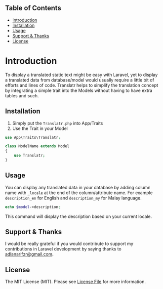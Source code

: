 ## <a name="table-of-contents"></a>Table of Contents
* [Introduction](#introduction)
* [Installation](#installation)
* [Usage](#usage)
* [Support & Thanks](#support)
* [License]($license)

# Introduction
To display a translated static text might be easy with Laravel, yet to display a translated data from database/model would usually require a little bit of efforts and lines of code. Translatr helps to simplify the translation concept by integrating a simple trait into the Models without having to have extra tables and such.

## Installation
1. Simply put the ```Translatr.php``` into App/Traits
2. Use the Trait in your Model 
```php
use App\Traits\Translatr;

class ModelName extends Model
{
    use Translatr;
}
```

## Usage
You can display any translated data in your database by adding column name with ```_locale``` at the end of the column/attribute name. For example ```description_en``` for English and ```description_my``` for Malay language.
```php
echo $model->description;
```
This command will display the description based on your current locale.

## <a name="support"></a>Support & Thanks
I would be really grateful if you would contribute to support my contributions in Laravel development by saying thanks to [adlanarifzr@gmail.com](mailto:adlanarifzr@gmail.com).

## License
The MIT License (MIT). Please see [License File](LICENSE.md) for more information.
